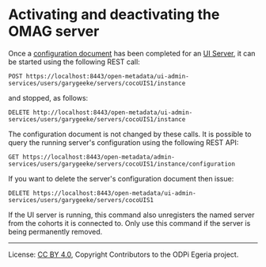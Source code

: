 <!-- SPDX-License-Identifier: CC-BY-4.0 -->
<!-- Copyright Contributors to the ODPi Egeria project. -->

# Activating and deactivating the OMAG server

Once a [configuration document](../concepts/configuration-document.md) has been completed
for an [UI Server](../concepts/ui-server.md), it can be started using the following
REST call:

```
POST https://localhost:8443/open-metadata/ui-admin-services/users/garygeeke/servers/cocoUIS1/instance
```

and stopped, as follows:

```
DELETE http://localhost:8443/open-metadata/ui-admin-services/users/garygeeke/servers/cocoUIS1/instance
```

The configuration document is not changed by these calls.
It is possible to query the running server's configuration using the following REST API:

```
GET https://localhost:8443/open-metadata/admin-services/users/garygeeke/servers/cocoUIS1/instance/configuration
```

If you want to delete the server's configuration document then issue:

```
DELETE https://localhost:8443/open-metadata/ui-admin-services/users/garygeeke/servers/cocoUIS1
```

If the UI server is running, this command also unregisters the named server from the cohorts it
is connected to.
Only use this command if the server is being permanently removed.



----
License: [CC BY 4.0](https://creativecommons.org/licenses/by/4.0/),
Copyright Contributors to the ODPi Egeria project.